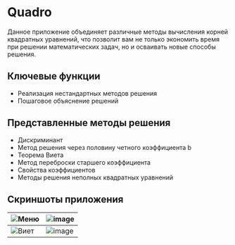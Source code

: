 # Quadro

Данное приложение объединяет различные методы вычисления корней квадратных уравнений, что позволит вам не только экономить время при решении математических задач, но и осваивать новые способы решения.

## Ключевые функции

- Реализация нестандартных методов решения  
- Пошаговое объяснение решений 

## Представленные методы решения

- Дискриминант  
- Метод решения через половину четного коэффициента b  
- Теорема Виета  
- Метод переброски старшего коэффициента  
- Свойства коэффициентов 
- Методы решения неполных квадратных уравнений  

## Скриншоты приложения
| ![Меню](https://github.com/user-attachments/assets/dc5fc18c-9d00-4938-87e4-eab01bc57365) | ![image](https://github.com/user-attachments/assets/834702bc-06ed-44b1-8e35-4bcf4a627024) |
| --- | --- |
| ![Виет](https://github.com/user-attachments/assets/92749f2b-5283-481b-8fd2-f138925e35b0) | ![image](https://github.com/user-attachments/assets/aaa3049c-0bbb-4de1-8fe9-389cd557ee6a) |
